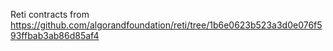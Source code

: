 Reti contracts from https://github.com/algorandfoundation/reti/tree/1b6e0623b523a3d0e076f593ffbab3ab86d85af4
